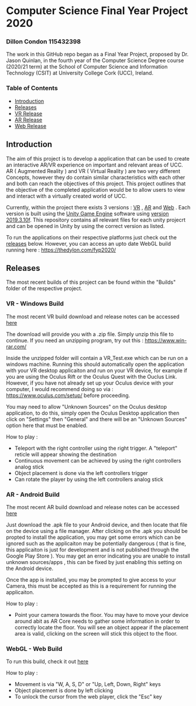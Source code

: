 # Computer Science Final Year Project 2020
### Dillon Condon 115432398

The work in this GitHub repo began as a Final Year Project, proposed by Dr. Jason Quinlan, in the fourth year of the Computer Science Degree course (2020/21 term) at the School of Computer Science and Information Technology (CSIT) at University College Cork (UCC), Ireland.

### Table of Contents
- [Introduction](#introduction)
- [Releases](#releases)
- [VR Release](#vr---windows-build)
- [AR Release](#ar---android-build)
- [Web Release](#webgl---web-build)

## Introduction
The aim of this project is to develop a application that can be used to create an interactive AR/VR experience on important and relevant areas of UCC. AR ( Augmented Reality ) and VR ( Virtual Reality ) are two very different Concepts, however they do contain similar characteristics with each other and both can reach the objectives of this project. This project outlines that the objective of the completed application would be to allow users to view and interact with a virtually created world of UCC.

Currently, within the project there exists 3 versions : [VR](#vr---windows-build) , [AR](#ar---android-build) and [Web](#webgl---web-build) . Each version is built using the [Unity Game Engine](https://unity.com/) software using [version 2019.3.10f](https://unity3d.com/unity/whats-new/2019.3.10). This repository contains all relevant files for each unity projecrt and can be opened in Unity by using the correct version as listed. 

To run the applications on their respective platforms just check out the [releases](#releases) below. However, you can access an upto date WebGL build running here : https://thedylon.com/fyp2020/

## Releases
The most recent builds of this project can be found within the "Builds" folder of the respective project.

### VR - Windows Build 
The most recent VR build download and release notes can be accessed [here](https://thedylon.com/fyp2020/windowsbuild.php)

The download will provide you with a .zip file. Simply unzip this file to continue. If you need an unzipping program, try out this : https://www.win-rar.com/

Inside the unzipped folder will contain a VR_Test.exe which can be run on a windows machine. Running this should automatically open the application with your VR desktop applicaiton and run on your VR device, for example if you are using the Oculus Rift or the Oculus Quest with the Ouclus Link. However, if you have not already set up your Oculus device with your computer, I would recommend doing so via : https://www.oculus.com/setup/ before proceeding. 

You may need to allow "Unknown Sources" on the Oculus desktop application, to do this, simply open the Oculus Desktop application then click on "Settings" then "General" and there will be an "Unknown Sources" option here that must be enabled. 

How to play :
- Teleport with the right controller using the right trigger. A "teleport" reticle will appear showing the destination
- Continuous movement can be achieved by using the right controllers analog stick
- Object placement is done via the left controllers trigger
- Can rotate the player by using the left controllers analog stick

### AR - Android Build
The most recent AR build download and release notes can be accessed [here](https://thedylon.com/fyp2020/androidbuild.php) 

Just download the .apk file to your Android device, and then locate that file on the device using a file manager. After clicking on the .apk you should be propted to install the application, you may get some errors which can be ignored such as the applicaiton may be potentially dangerous ( that is fine, this applicaiton is just for development and is not published through the Google Play Store ). You may get an error indicating you are unable to install unknown sources/apps , this can be fixed by just enabling this setting on the Android device.

Once the app is installed, you may be prompted to give access to your Camera, this must be accepted as this is a requirement for running the applicaiton.

How to play :
- Point your camera towards the floor. You may have to move your device around abit as AR Core needs to gather some information in order to correctly locate the floor. You will see an object appear if the placement area is valid, clicking on the screen will stick this object to the floor. 


### WebGL - Web Build
To run this build, check it out [here](https://thedylon.com/fyp2020/webbuild.php)

How to play : 
- Movement is via "W, A, S, D" or "Up, Left, Down, Right" keys
- Object placement is done by left clicking
- To unlock the cursor from the web player, click the "Esc" key 
